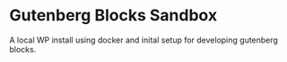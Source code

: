 # Gutenberg Blocks Sandbox

A local WP install using docker and inital setup for developing gutenberg blocks.